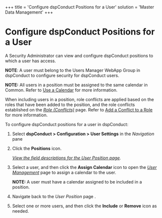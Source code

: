 +++
title = 'Configure dspConduct Positions for a User'
solution = 'Master Data Management'
+++

# Configure dspConduct Positions for a User

A Security Administrator can view and configure dspConduct positions to
which a user has access.

<span style="font-weight: bold;">NOTE</span>: A user must belong to the
Users Manager WebApp Group in dspConduct to configure security for
dspConduct users.

<span style="font-weight: bold;">NOTE:</span> All users in a position
must be assigned to the same calendar in Common. Refer to [Use a
Calendar](../../../Platform/Common/Use_Cases/Use_a_Calendar.htm) for
more information.

When including users in a position, role conflicts are applied based on
the roles that have been added to the position, and the role conflicts
established on the *[Role (Conflicts)](../Page_Desc/Role_Conflicts.htm)*
page. Refer to [Add a Conflict to a Role](Add_a_Conflict_to_a_Role.htm)
for more information.

To configure dspConduct positions for a user in dspConduct:

1.  Select <span style="font-weight: bold;">dspConduct \>
    </span>**Configuration \> User Settings** in the *Navigation* pane

2.  Click the **Positions** icon.
    
    *[View the field descriptions for the User Position
    page](../Page_Desc/User_Position.htm).*

3.  Select a user, and then click the **Assign Calendar** icon to open
    the *[User
    Management](../../../Platform/Common/Page_Desc/User_Management_H.htm)*
    page to assign a calendar to the user.
    
    **NOTE:** A user must have a calendar assigned to be included in a
    position.

4.  Navigate back to the *User Position* page .

5.  Select one or more users, and then click the **Include** or
    **Remove** icon as needed.
